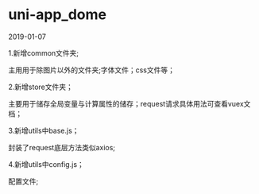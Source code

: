 # uni-app_dome
2019-01-07


1.新增common文件夹;

主用用于除图片以外的文件夹;字体文件；css文件等；




2.新增store文件夹；

主要用于储存全局变量与计算属性的储存；request请求具体用法可查看vuex文档；




3.新增utils中base.js；

封装了request底层方法类似axios;





4.新增utils中config.js；

配置文件;
